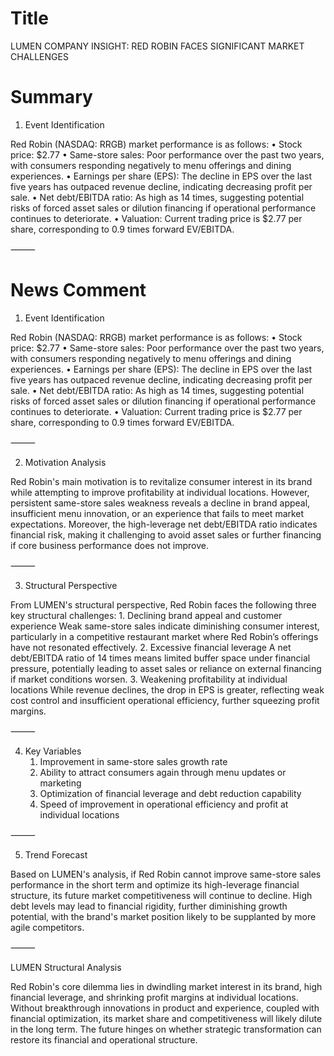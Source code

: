# Title
LUMEN COMPANY INSIGHT: RED ROBIN FACES SIGNIFICANT MARKET CHALLENGES

# Summary
1. Event Identification

Red Robin (NASDAQ: RRGB) market performance is as follows:
	•	Stock price: $2.77
	• Same-store sales: Poor performance over the past two years, with consumers responding negatively to menu offerings and dining experiences.
	•	Earnings per share (EPS): The decline in EPS over the last five years has outpaced revenue decline, indicating decreasing profit per sale.
	•	Net debt/EBITDA ratio: As high as 14 times, suggesting potential risks of forced asset sales or dilution financing if operational performance continues to deteriorate.
	•	Valuation: Current trading price is $2.77 per share, corresponding to 0.9 times forward EV/EBITDA.

⸻

# News Comment
1. Event Identification

Red Robin (NASDAQ: RRGB) market performance is as follows:
	•	Stock price: $2.77
	• Same-store sales: Poor performance over the past two years, with consumers responding negatively to menu offerings and dining experiences.
	•	Earnings per share (EPS): The decline in EPS over the last five years has outpaced revenue decline, indicating decreasing profit per sale.
	•	Net debt/EBITDA ratio: As high as 14 times, suggesting potential risks of forced asset sales or dilution financing if operational performance continues to deteriorate.
	•	Valuation: Current trading price is $2.77 per share, corresponding to 0.9 times forward EV/EBITDA.

⸻

2. Motivation Analysis

Red Robin's main motivation is to revitalize consumer interest in its brand while attempting to improve profitability at individual locations. However, persistent same-store sales weakness reveals a decline in brand appeal, insufficient menu innovation, or an experience that fails to meet market expectations. Moreover, the high-leverage net debt/EBITDA ratio indicates financial risk, making it challenging to avoid asset sales or further financing if core business performance does not improve.

⸻

3. Structural Perspective

From LUMEN's structural perspective, Red Robin faces the following three key structural challenges:
	1. Declining brand appeal and customer experience 
Weak same-store sales indicate diminishing consumer interest, particularly in a competitive restaurant market where Red Robin’s offerings have not resonated effectively.
	2. Excessive financial leverage 
A net debt/EBITDA ratio of 14 times means limited buffer space under financial pressure, potentially leading to asset sales or reliance on external financing if market conditions worsen.
	3. Weakening profitability at individual locations 
While revenue declines, the drop in EPS is greater, reflecting weak cost control and insufficient operational efficiency, further squeezing profit margins.

⸻

4. Key Variables
	1. Improvement in same-store sales growth rate
	2. Ability to attract consumers again through menu updates or marketing
	3. Optimization of financial leverage and debt reduction capability 
	4. Speed of improvement in operational efficiency and profit at individual locations

⸻

5. Trend Forecast

Based on LUMEN's analysis, if Red Robin cannot improve same-store sales performance in the short term and optimize its high-leverage financial structure, its future market competitiveness will continue to decline. High debt levels may lead to financial rigidity, further diminishing growth potential, with the brand's market position likely to be supplanted by more agile competitors.

⸻

LUMEN Structural Analysis

Red Robin's core dilemma lies in dwindling market interest in its brand, high financial leverage, and shrinking profit margins at individual locations. Without breakthrough innovations in product and experience, coupled with financial optimization, its market share and competitiveness will likely dilute in the long term. The future hinges on whether strategic transformation can restore its financial and operational structure.
